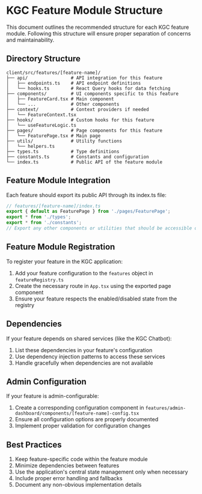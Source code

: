 # KGC Feature Module Structure

This document outlines the recommended structure for each KGC feature module. Following this structure will ensure proper separation of concerns and maintainability.

## Directory Structure

```
client/src/features/[feature-name]/
├── api/                # API integration for this feature
│   ├── endpoints.ts    # API endpoint definitions
│   └── hooks.ts        # React Query hooks for data fetching
├── components/         # UI components specific to this feature
│   ├── FeatureCard.tsx # Main component
│   └── ...             # Other components
├── context/            # Context providers if needed
│   └── FeatureContext.tsx
├── hooks/              # Custom hooks for this feature
│   └── useFeatureLogic.ts
├── pages/              # Page components for this feature
│   └── FeaturePage.tsx # Main page
├── utils/              # Utility functions
│   └── helpers.ts
├── types.ts            # Type definitions
├── constants.ts        # Constants and configuration
└── index.ts            # Public API of the feature module
```

## Feature Module Integration

Each feature should export its public API through its index.ts file:

```typescript
// features/[feature-name]/index.ts
export { default as FeaturePage } from './pages/FeaturePage';
export * from './types';
export * from './constants';
// Export any other components or utilities that should be accessible outside the feature
```

## Feature Module Registration

To register your feature in the KGC application:

1. Add your feature configuration to the `features` object in `featureRegistry.ts`
2. Create the necessary route in `App.tsx` using the exported page component
3. Ensure your feature respects the enabled/disabled state from the registry

## Dependencies

If your feature depends on shared services (like the KGC Chatbot):

1. List these dependencies in your feature's configuration
2. Use dependency injection patterns to access these services
3. Handle gracefully when dependencies are not available

## Admin Configuration

If your feature is admin-configurable:

1. Create a corresponding configuration component in `features/admin-dashboard/components/[feature-name]-config.tsx`
2. Ensure all configuration options are properly documented
3. Implement proper validation for configuration changes

## Best Practices

1. Keep feature-specific code within the feature module
2. Minimize dependencies between features
3. Use the application's central state management only when necessary
4. Include proper error handling and fallbacks
5. Document any non-obvious implementation details